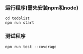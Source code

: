 
### 运行程序(需先安装npm和node)
```
cd todolist
npm run start
```

### 测试程序
```
npm run test --coverage
```
